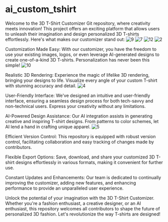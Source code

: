 
# ai_custom_tshirt
Welcome to the 3D T-Shirt Customizer Git repository, where creativity meets innovation!
This project offers an exciting platform that allows users to unleash their imagination and design personalized 3D T-shirts effortlessly. Here's what makes our customizer stand out:
![9](https://github.com/mazid79/ai_custom_tshirt/assets/122568589/ee6f7512-fae4-4e59-bbba-93bc0bfdd1d3)
![7](https://github.com/mazid79/ai_custom_tshirt/assets/122568589/436809b1-d2fc-4686-9578-67e5f492986e)
![12](https://github.com/mazid79/ai_custom_tshirt/assets/122568589/287012e7-e263-4d29-a182-af0b1e5604e1)
![2](https://github.com/mazid79/ai_custom_tshirt/assets/122568589/1c0f9aa4-5c70-41f1-976e-220618445fdc)

Customization Made Easy: With our customizer, you have the freedom to use your existing images, 
logos, or even leverage AI-generated designs to create one-of-a-kind 3D T-shirts. 
Personalization has never been this simple!
![10](https://github.com/mazid79/ai_custom_tshirt/assets/122568589/2b9d4d93-68b7-4beb-bd52-7b34045ab404)

Realistic 3D Rendering: Experience the magic of lifelike 3D rendering, 
bringing your designs to life. Visualize every angle of your custom T-shirt with 
stunning accuracy and detail.
![4](https://github.com/mazid79/ai_custom_tshirt/assets/122568589/47d000e6-9e4f-4e54-a9a5-b280a150d9bf)

User-Friendly Interface: We've designed an intuitive and user-friendly interface, 
ensuring a seamless design process for both tech-savvy and non-technical users. 
Express your creativity without any limitations.


AI-Powered Design Assistance: Our AI integration assists in generating creative and 
inspiring T-shirt designs. From patterns to color schemes, let AI lend a hand in crafting unique apparel.
![5](https://github.com/mazid79/ai_custom_tshirt/assets/122568589/360c44e2-65c4-4c8e-9967-ce219534e960)

Efficient Version Control: This repository is equipped with robust version control, 
facilitating collaboration and easy tracking of changes made by contributors.

Flexible Export Options: Save, download, and share your customized 3D T-shirt designs 
effortlessly in various formats, making it convenient for further use.

Constant Updates and Enhancements: Our team is dedicated to continually improving 
the customizer, adding new features, and enhancing performance to provide an unparalleled user experience.

Unlock the potential of your imagination with the 3D T-Shirt Customizer. 
Whether you're a fashion enthusiast, a creative designer, or an AI enthusiast, 
this repository welcomes all contributors to shape the future of personalized 3D fashion. 
Let's revolutionize the way T-shirts are designed!





